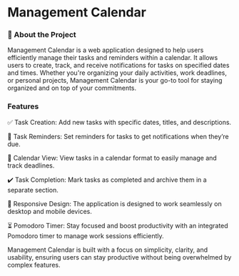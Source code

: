 # Management Calendar
### 🚀 About the Project
Management Calendar is a web application designed to help users efficiently manage their tasks and reminders within a calendar. It allows users to create, track, and receive notifications for tasks on specified dates and times. Whether you're organizing your daily activities, work deadlines, or personal projects, Management Calendar is your go-to tool for staying organized and on top of your commitments.

### Features
✅ Task Creation: Add new tasks with specific dates, titles, and descriptions.

🔔 Task Reminders: Set reminders for tasks to get notifications when they’re due.

📅 Calendar View: View tasks in a calendar format to easily manage and track deadlines.

✔️ Task Completion: Mark tasks as completed and archive them in a separate section.

📱 Responsive Design: The application is designed to work seamlessly on desktop and mobile devices.

⏳ Pomodoro Timer: Stay focused and boost productivity with an integrated Pomodoro timer to manage work sessions efficiently.

Management Calendar is built with a focus on simplicity, clarity, and usability, ensuring users can stay productive without being overwhelmed by complex features.